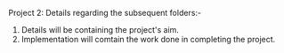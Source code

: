 ﻿Project 2: Details regarding the subsequent folders:-

1. Details will be containing the project's aim.
2. Implementation will comtain the work done in completing the project.
